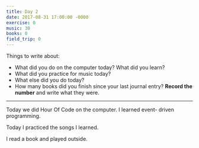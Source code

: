 ```yaml
---
title: Day 2
date: 2017-08-31 17:00:00 -0000
exercise: 0
music: 30
books: 0
field_trip: 0
---
```

Things to write about:

* What did you do on the computer today? What did you learn?
* What did you practice for music today?
* What else did you do today?
* How many books did you finish since your last journal entry? **Record the number** and write what they were.

***

Today we did Hour Of Code on the computer. I learned event- driven programming.

Today I practiced the songs I learned.

I read a book and played outside.

